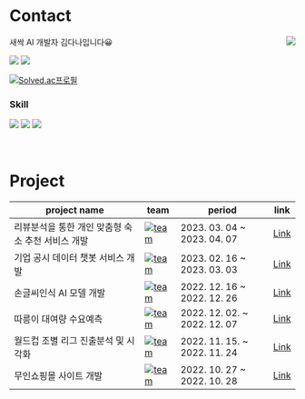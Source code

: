 # Contact
새싹 AI 개발자 김다나입니다😀  <a href="https://github.com/anuraghazra/convoychat">
  <img align="right" src="https://github-readme-stats.vercel.app/api?username=danakkii&show_icons=true&theme=dark" />
</a>
    
<a href="mailto:danakkii22@gmail.com"><img src="https://img.shields.io/badge/danakkii22@gmail.com-EA4335?style=flat-square&logo=Gmail&logoColor=white&link=mailto:danakkii22@gmail.com"/></a> <a href="https://danakkii.github.io/"><img src="https://img.shields.io/badge/Blog-181717?style=flat-square&logo=github&logoColor=white&link=https://danakkii.github.io/"/></a>   

[![Solved.ac프로필](http://mazassumnida.wtf/api/mini/generate_badge?boj=danaaa18)](https://solved.ac/danaaa18)  
  
### Skill  
<img src="https://img.shields.io/badge/Python-3776AB?style=flat&logo=python&logoColor=white">  <img src="https://img.shields.io/badge/Java-007396?style=flat&logo=OpenJDK&logoColor=white"/>  <img src="https://img.shields.io/badge/AWS-FF9900?style=flat&logo=amazonec2&logoColor=white"/>
<br/><br/><br/>
  
  
  
  
# Project
|project name|team|period|link|
|------|---|---|---|
|리뷰분석을 통한 개인 맞춤형 숙소 추천 서비스 개발|[![team](https://img.shields.io/badge/team-red?style=flat&logo=Java&logoColor=white)](https://img.shields.io/badge/-team-red)|2023. 03. 04 ~ 2023. 04. 07|[Link](https://github.com/danakkii/project/tree/main/%EB%A6%AC%EB%B7%B0%EB%B6%84%EC%84%9D%EC%9D%84%20%ED%86%B5%ED%95%9C%20%EA%B0%9C%EC%9D%B8%20%EB%A7%9E%EC%B6%A4%ED%98%95%20%EC%88%99%EC%86%8C%20%EC%B6%94%EC%B2%9C%20%EC%84%9C%EB%B9%84%EC%8A%A4%20%EA%B0%9C%EB%B0%9C)|
|기업 공시 데이터 챗봇 서비스 개발|[![team](https://img.shields.io/badge/team-red?style=flat&logo=Java&logoColor=white)](https://img.shields.io/badge/-team-red)|2023. 02. 16 ~ 2023. 03. 03|[Link](https://github.com/danakkii/project/tree/main/%EA%B8%B0%EC%97%85%20%EA%B3%B5%EC%8B%9C%20%EB%8D%B0%EC%9D%B4%ED%84%B0%20%EC%B1%97%EB%B4%87%20%EC%84%9C%EB%B9%84%EC%8A%A4%20%EA%B0%9C%EB%B0%9C)|
|손글씨인식 AI 모델 개발|[![team](https://img.shields.io/badge/team-red?style=flat&logo=Java&logoColor=white)](https://img.shields.io/badge/-team-red)|2022. 12. 16 ~ 2022. 12. 26|[Link](https://github.com/danakkii/project/tree/main/%EA%B8%B0%EC%97%85%20%EA%B3%B5%EC%8B%9C%20%EB%8D%B0%EC%9D%B4%ED%84%B0%20%EC%B1%97%EB%B4%87%20%EC%84%9C%EB%B9%84%EC%8A%A4%20%EA%B0%9C%EB%B0%9C)|
|따릉이 대여량 수요예측|[![team](https://img.shields.io/badge/team-red?style=flat&logo=Java&logoColor=white)](https://img.shields.io/badge/-team-red)|2022. 12. 02. ~ 2022. 12. 07 |[Link](https://github.com/danakkii/project/tree/main/%EB%94%B0%EB%A6%89%EC%9D%B4%20%EB%8C%80%EC%97%AC%EB%9F%89%20%EC%88%98%EC%9A%94%EC%98%88%EC%B8%A1)|
|월드컵 조별 리그 진출분석 및 시각화|[![team](https://img.shields.io/badge/team-red?style=flat&logo=Java&logoColor=white)](https://img.shields.io/badge/-team-red)|2022. 11. 15. ~ 2022. 11. 24 |[Link](https://github.com/danakkii/project/tree/main/%EC%9B%94%EB%93%9C%EC%BB%B5%20%EC%A1%B0%EB%B3%84%20%EB%A6%AC%EA%B7%B8%20%EC%A7%84%EC%B6%9C%EB%B6%84%EC%84%9D%20%EB%B0%8F%20%EC%8B%9C%EA%B0%81%ED%99%94)|
|무인쇼핑몰 사이트 개발|[![team](https://img.shields.io/badge/solo-blue?style=flat&logo=Java&logoColor=white)](https://img.shields.io/badge/-solo-blue)|2022. 10. 27 ~ 2022. 10. 28|[Link](https://github.com/danakkii/project/tree/main/%EB%AC%B4%EC%9D%B8%EC%87%BC%ED%95%91%EB%AA%B0%20%EC%82%AC%EC%9D%B4%ED%8A%B8%20%EA%B0%9C%EB%B0%9C)|
